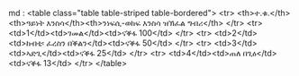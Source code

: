 md : 
&lt;table class&#x3D;&quot;table table-striped table-bordered&quot;&gt;
	&lt;tr&gt;
		&lt;th&gt;ተ.ቁ.&lt;&#x2F;th&gt;&lt;th&gt;ዓይነት እንስሳ&lt;&#x2F;th&gt;&lt;th&gt;ንነፍሲ-ወከፍ እንስሳ ዝኽፈል ግብሪ&lt;&#x2F;th&gt;
	&lt;&#x2F;tr&gt;
	&lt;tr&gt;
		&lt;td&gt;1&lt;&#x2F;td&gt;&lt;td&gt;ገመል&lt;&#x2F;td&gt;&lt;td&gt;ናቕፋ 100&lt;&#x2F;td&gt;
	&lt;&#x2F;tr&gt;
	&lt;tr&gt;
		&lt;td&gt;2&lt;&#x2F;td&gt;&lt;td&gt;ከብቲ፡ ፈረስን በቕልን&lt;&#x2F;td&gt;&lt;td&gt;ናቕፋ 50&lt;&#x2F;td&gt;
	&lt;&#x2F;tr&gt;
	&lt;tr&gt;
		&lt;td&gt;3&lt;&#x2F;td&gt;&lt;td&gt;ኣድጊ&lt;&#x2F;td&gt;&lt;td&gt;ናቕፋ 25&lt;&#x2F;td&gt;
	&lt;&#x2F;tr&gt;
	&lt;tr&gt;
		&lt;td&gt;4&lt;&#x2F;td&gt;&lt;td&gt;ጠለ በጊዕ&lt;&#x2F;td&gt;&lt;td&gt;ናቕፋ 13&lt;&#x2F;td&gt;
	&lt;&#x2F;tr&gt;
&lt;&#x2F;table&gt;
<ul>
</ul>